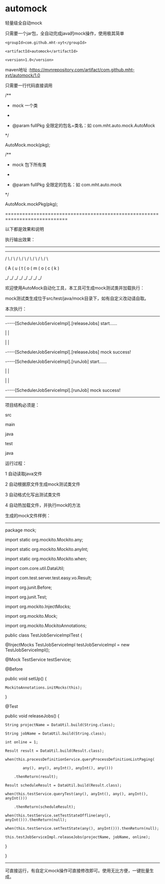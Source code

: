 # automock

轻量级全自动mock


只需要一个jar包，全自动完成java的mock操作，使用极其简单

<!-- https://mvnrepository.com/artifact/com.github.mht-xyt/automock -->

<dependency>
    
    <groupId>com.github.mht-xyt</groupId>
    
    <artifactId>automock</artifactId>
    
    <version>1.0</version>
    
</dependency>

maven地址 :https://mvnrepository.com/artifact/com.github.mht-xyt/automock/1.0


只需要一行代码直接调用



/**

   * mock 一个类

   *

   * @param fullPkg 全限定的包名+类名：如 com.mht.auto.mock.AutoMock

   */

   

AutoMock.mock(pkg);





  /**

   * mock 包下所有类

   *

   * @param fullPkg 全限定的包名：如 com.mht.auto.mock

   */

   

AutoMock.mockPkg(pkg);



============================================================================

以下都是效果和说明

执行输出效果：

***



   _   _   _   _   _   _   _   _  

  / \ / \ / \ / \ / \ / \ / \ / \ 

 ( A ( u ( t ( o ( m ( o ( c ( k )

  \_/ \_/ \_/ \_/ \_/ \_/ \_/ \_/ 

  

欢迎使用AutoMock自动化工具，本工具可生成mock测试类并加载执行：



mock测试类生成位于src/test/java/mock目录下，如有自定义改动请自取。



本次执行：



***

-----[SchedulerJobServiceImpl].[releaseJobs] start......

|													|

|													|

-----[SchedulerJobServiceImpl].[releaseJobs] mock success!





-----[SchedulerJobServiceImpl].[runJob] start......

|													|

|													|

-----[SchedulerJobServiceImpl].[runJob] mock success!





***



项目结构必须是：

src

 main

  java

 test

  java



运行过程：

1   自动读取java文件

2   自动根据原文件生成mock测试类文件

3   自动格式化写出测试类文件

4   自动热加载文件，并执行mock的方法



生成的mock文件样例：



***



package mock;



import static org.mockito.Mockito.any;

import static org.mockito.Mockito.anyInt;

import static org.mockito.Mockito.when;



import com.core.util.DataUtil;

import com.test.server.test.easy.vo.Result;

import org.junit.Before;

import org.junit.Test;

import org.mockito.InjectMocks;

import org.mockito.Mock;

import org.mockito.MockitoAnnotations;



public class TestJobServiceImplTest {

  @InjectMocks TestJobServiceImpl testJobServiceImpl = new TestJobServiceImpl();

  @Mock TestService testService;



  @Before

  public void setUp() {

    MockitoAnnotations.initMocks(this);

  }



  @Test

  public void releaseJobs() {

    String projectName = DataUtil.build(String.class);

    String jobName = DataUtil.build(String.class);

    int online = 1;

    Result result = DataUtil.build(Result.class);

    when(this.processDefinitionService.queryProcessDefinitionListPaging(

            any(), any(), anyInt(), anyInt(), any()))

        .thenReturn(result);

    Result scheduleResult = DataUtil.build(Result.class);

    when(this.testService.queryTest(any(), anyInt(), any(), anyInt(), anyInt()))

        .thenReturn(scheduleResult);

    when(this.testService.setTestStateOffline(any(), anyInt())).thenReturn(null);

    when(this.testService.setTestState(any(), anyInt())).thenReturn(null);

    this.testJobServiceImpl.releaseJobs(projectName, jobName, online);

  }

}



***



可直接运行，有自定义mock操作可直接修改即可。使用无比方便，一键批量生成。
